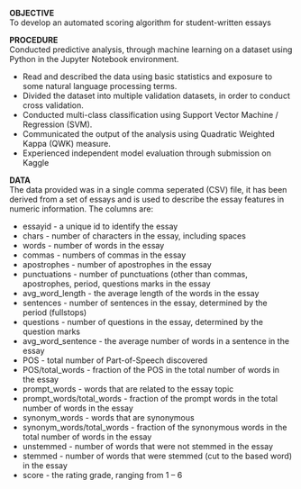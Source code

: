**OBJECTIVE**
<br>
To develop an automated scoring algorithm for student-written essays

**PROCEDURE**
<br>
Conducted predictive analysis, through machine learning on a dataset using Python in the Jupyter Notebook environment.

- Read and described the data using basic statistics and exposure to some natural language processing terms.
- Divided the dataset into multiple validation datasets, in order to conduct cross validation.
- Conducted multi-class classification using Support Vector Machine / Regression (SVM).
- Communicated the output of the analysis using Quadratic Weighted Kappa (QWK) measure.
- Experienced independent model evaluation through submission on Kaggle

**DATA**
<br>
The data provided was in a single comma seperated (CSV) file, it has been derived from a set of essays and is used to describe the essay features in numeric information. The columns are:

- essayid - a unique id to identify the essay
- chars - number of characters in the essay, including spaces
- words - number of words in the essay
- commas - numbers of commas in the essay
- apostrophes - number of apostrophes in the essay
- punctuations - number of punctuations (other than commas,     apostrophes, period, questions marks in the essay
- avg_word_length - the average length of the words in the essay
- sentences - number of sentences in the essay, determined by the period (fullstops)
- questions - number of questions in the essay, determined by the question marks
- avg_word_sentence - the average number of words in a sentence in the essay
- POS - total number of Part-of-Speech discovered
- POS/total_words - fraction of the POS in the total number of words in the essay
- prompt_words - words that are related to the essay topic
- prompt_words/total_words - fraction of the prompt words in the total number of words in the essay
- synonym_words - words that are synonymous
- synonym_words/total_words - fraction of the synonymous words in the total number of words in the essay
- unstemmed - number of words that were not stemmed in the essay
- stemmed - number of words that were stemmed (cut to the based word) in the essay
- score - the rating grade, ranging from 1 – 6
